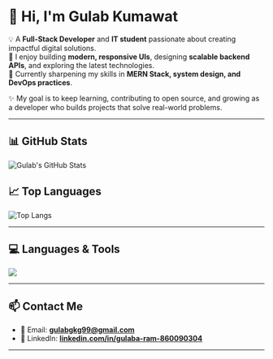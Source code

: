 # 👋 Hi, I'm Gulab Kumawat  

💡 A **Full-Stack Developer** and **IT student** passionate about creating impactful digital solutions.  
🚀 I enjoy building **modern, responsive UIs**, designing **scalable backend APIs**, and exploring the latest technologies.  
🌱 Currently sharpening my skills in **MERN Stack, system design, and DevOps practices**.  

✨ My goal is to keep learning, contributing to open source, and growing as a developer who builds projects that solve real-world problems.

---

## 📊 GitHub Stats  
![Gulab's GitHub Stats](https://github-readme-stats.vercel.app/api?username=gulabkt98&show_icons=true&theme=tokyonight)

## 📈 Top Languages  
![Top Langs](https://github-readme-stats.vercel.app/api/top-langs/?username=gulabkt98&layout=compact&theme=tokyonight)

---

## 💻 Languages & Tools  

<p align="left">
  <img src="https://skillicons.dev/icons?i=js,nodejs,express,react,mongodb,html,css,cpp,python,github,linux,vscode,tailwind" />
</p>

---

## 📫 Contact Me  
- 📧 Email: **[gulabgkg99@gmail.com](mailto:gulabgkg99@gmail.com)**  
- 🔗 LinkedIn: **[linkedin.com/in/gulaba-ram-860090304](https://www.linkedin.com/in/gulaba-ram-860090304/)**  

---

<!--
**Gulabkt98/gulabkt98** is a ✨ _special_ ✨ repository because its `README.md` (this file) appears on your GitHub profile.

Here are some ideas to get you started:

- 🔭 I’m currently working on ...
- 🌱 I’m currently learning ...
- 👯 I’m looking to collaborate on ...
- 🤔 I’m looking for help with ...
- 💬 Ask me about ...
- 📫 How to reach me: ...
- 😄 Pronouns: ...
- ⚡ Fun fact: ...
-->
